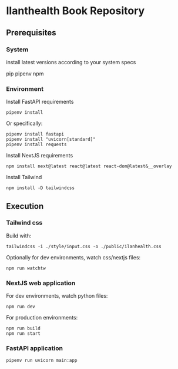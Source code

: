 # Ilanthealth Book Repository

## Prerequisites

### System
install latest versions according to your system specs

pip
pipenv
npm

### Environment

Install FastAPI requirements

```
pipenv install
```

Or specifically:

```
pipenv install fastapi
pipenv install "uvicorn[standard]"
pipenv install requests
```

Install NextJS requirements

```
npm install next@latest react@latest react-dom@latest&__overlay
```

Install Tailwind

```
npm install -D tailwindcss
```

## Execution

### Tailwind css

Build with:

```
tailwindcss -i ./style/input.css -o ./public/ilanhealth.css
```

Optionally for dev environments, watch css/nextjs files:

```
npm run watchtw
```

### NextJS web application

For dev environments, watch python files:

```
npm run dev
```

For production environments:

```
npm run build
npm run start
```

### FastAPI application

```
pipenv run uvicorn main:app
```


